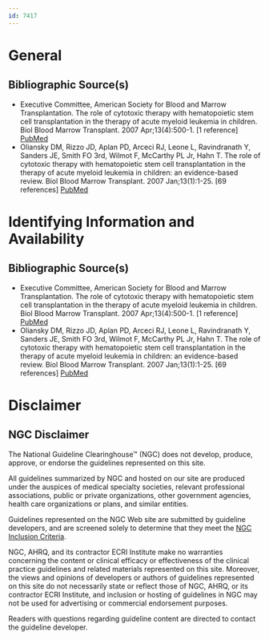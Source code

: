 ```yaml
---
id: 7417
---
```


# General

## Bibliographic Source(s)

- Executive Committee, American Society for Blood and Marrow Transplantation. The role of cytotoxic therapy with hematopoietic stem cell transplantation in the therapy of acute myeloid leukemia in children. Biol Blood Marrow Transplant. 2007 Apr;13(4):500-1. [1 reference] [ PubMed ](http://www.ncbi.nlm.nih.gov/entrez/query.fcgi?cmd=Retrieve&db=pubmed&dopt=Abstract&list_uids=17382259)
- Oliansky DM, Rizzo JD, Aplan PD, Arceci RJ, Leone L, Ravindranath Y, Sanders JE, Smith FO 3rd, Wilmot F, McCarthy PL Jr, Hahn T. The role of cytotoxic therapy with hematopoietic stem cell transplantation in the therapy of acute myeloid leukemia in children: an evidence-based review. Biol Blood Marrow Transplant. 2007 Jan;13(1):1-25. [69 references] [ PubMed ](http://www.ncbi.nlm.nih.gov/entrez/query.fcgi?cmd=Retrieve&db=pubmed&dopt=Abstract&list_uids=17222748)

# Identifying Information and Availability

## Bibliographic Source(s)

- Executive Committee, American Society for Blood and Marrow Transplantation. The role of cytotoxic therapy with hematopoietic stem cell transplantation in the therapy of acute myeloid leukemia in children. Biol Blood Marrow Transplant. 2007 Apr;13(4):500-1. [1 reference] [ PubMed ](http://www.ncbi.nlm.nih.gov/entrez/query.fcgi?cmd=Retrieve&db=pubmed&dopt=Abstract&list_uids=17382259)
- Oliansky DM, Rizzo JD, Aplan PD, Arceci RJ, Leone L, Ravindranath Y, Sanders JE, Smith FO 3rd, Wilmot F, McCarthy PL Jr, Hahn T. The role of cytotoxic therapy with hematopoietic stem cell transplantation in the therapy of acute myeloid leukemia in children: an evidence-based review. Biol Blood Marrow Transplant. 2007 Jan;13(1):1-25. [69 references] [ PubMed ](http://www.ncbi.nlm.nih.gov/entrez/query.fcgi?cmd=Retrieve&db=pubmed&dopt=Abstract&list_uids=17222748)

# Disclaimer

## NGC Disclaimer

The National Guideline Clearinghouse™ (NGC) does not develop, produce, approve, or endorse the guidelines represented on this site.

All guidelines summarized by NGC and hosted on our site are produced under the auspices of medical specialty societies, relevant professional associations, public or private organizations, other government agencies, health care organizations or plans, and similar entities.

Guidelines represented on the NGC Web site are submitted by guideline developers, and are screened solely to determine that they meet the [NGC Inclusion Criteria](/help-and-about/summaries/inclusion-criteria).

NGC, AHRQ, and its contractor ECRI Institute make no warranties concerning the content or clinical efficacy or effectiveness of the clinical practice guidelines and related materials represented on this site. Moreover, the views and opinions of developers or authors of guidelines represented on this site do not necessarily state or reflect those of NGC, AHRQ, or its contractor ECRI Institute, and inclusion or hosting of guidelines in NGC may not be used for advertising or commercial endorsement purposes.

Readers with questions regarding guideline content are directed to contact the guideline developer.

